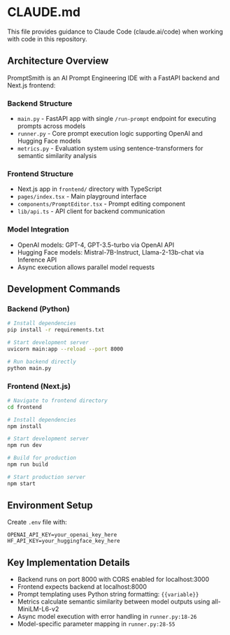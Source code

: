 # CLAUDE.md

This file provides guidance to Claude Code (claude.ai/code) when working with code in this repository.

## Architecture Overview

PromptSmith is an AI Prompt Engineering IDE with a FastAPI backend and Next.js frontend:

### Backend Structure
- `main.py` - FastAPI app with single `/run-prompt` endpoint for executing prompts across models
- `runner.py` - Core prompt execution logic supporting OpenAI and Hugging Face models
- `metrics.py` - Evaluation system using sentence-transformers for semantic similarity analysis

### Frontend Structure  
- Next.js app in `frontend/` directory with TypeScript
- `pages/index.tsx` - Main playground interface
- `components/PromptEditor.tsx` - Prompt editing component
- `lib/api.ts` - API client for backend communication

### Model Integration
- OpenAI models: GPT-4, GPT-3.5-turbo via OpenAI API
- Hugging Face models: Mistral-7B-Instruct, Llama-2-13b-chat via Inference API
- Async execution allows parallel model requests

## Development Commands

### Backend (Python)
```bash
# Install dependencies
pip install -r requirements.txt

# Start development server
uvicorn main:app --reload --port 8000

# Run backend directly
python main.py
```

### Frontend (Next.js)
```bash
# Navigate to frontend directory
cd frontend

# Install dependencies
npm install

# Start development server
npm run dev

# Build for production
npm run build

# Start production server  
npm start
```

## Environment Setup

Create `.env` file with:
```
OPENAI_API_KEY=your_openai_key_here
HF_API_KEY=your_huggingface_key_here
```

## Key Implementation Details

- Backend runs on port 8000 with CORS enabled for localhost:3000
- Frontend expects backend at localhost:8000
- Prompt templating uses Python string formatting: `{{variable}}`
- Metrics calculate semantic similarity between model outputs using all-MiniLM-L6-v2
- Async model execution with error handling in `runner.py:18-26`
- Model-specific parameter mapping in `runner.py:28-55`